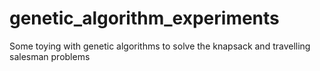 # genetic_algorithm_experiments
 Some toying with genetic algorithms to solve the knapsack and travelling salesman problems
